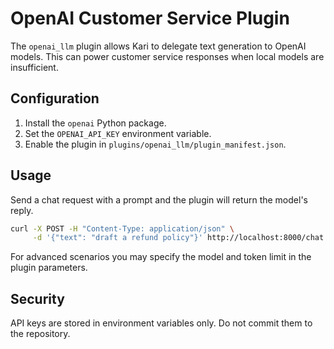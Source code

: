 # OpenAI Customer Service Plugin

The `openai_llm` plugin allows Kari to delegate text generation to OpenAI models. This can power customer service responses when local models are insufficient.

## Configuration

1. Install the `openai` Python package.
2. Set the `OPENAI_API_KEY` environment variable.
3. Enable the plugin in `plugins/openai_llm/plugin_manifest.json`.

## Usage

Send a chat request with a prompt and the plugin will return the model's reply.

```bash
curl -X POST -H "Content-Type: application/json" \
     -d '{"text": "draft a refund policy"}' http://localhost:8000/chat
```

For advanced scenarios you may specify the model and token limit in the plugin parameters.

## Security

API keys are stored in environment variables only. Do not commit them to the repository.
